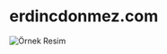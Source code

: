 # erdincdonmez.com
<img src="[ornek.jpg](https://yt3.googleusercontent.com/ytc/APkrFKbr8MFJ9gqIqqzkzjSXj-jpc_L-rV8DHII4tpkJpg=s900-c-k-c0x00ffffff-no-rj)https://yt3.googleusercontent.com/ytc/APkrFKbr8MFJ9gqIqqzkzjSXj-jpc_L-rV8DHII4tpkJpg=s900-c-k-c0x00ffffff-no-rj" alt="Örnek Resim"/>
